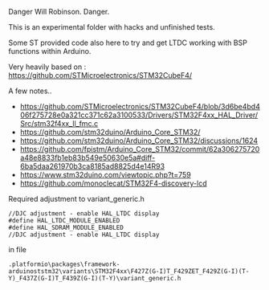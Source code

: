 Danger Will Robinson. Danger.

This is an experimental folder with hacks and unfinished tests.

Some ST provided code also here to try and get LTDC working with BSP functions within Arduino.

Very heavily based on : https://github.com/STMicroelectronics/STM32CubeF4/

A few notes..

* https://github.com/STMicroelectronics/STM32CubeF4/blob/3d6be4bd406f275728e0a321cc371c62a3100533/Drivers/STM32F4xx_HAL_Driver/Src/stm32f4xx_ll_fmc.c
* https://github.com/stm32duino/Arduino_Core_STM32/
* https://github.com/stm32duino/Arduino_Core_STM32/discussions/1624
* https://github.com/fpistm/Arduino_Core_STM32/commit/62a306275720a48e8833fb1eb83b549e50630e5a#diff-6ba5daa261970b3ca8185ad8825d4e14R93
* https://www.stm32duino.com/viewtopic.php?t=759
* https://github.com/monoclecat/STM32F4-discovery-lcd

Required adjustment to variant_generic.h

    //DJC adjustment - enable HAL_LTDC display
    #define HAL_LTDC_MODULE_ENABLED
    #define HAL_SDRAM_MODULE_ENABLED
    //DJC adjustment - enable HAL_LTDC display

in file
    
    .platformio\packages\framework-arduinoststm32\variants\STM32F4xx\F427Z(G-I)T_F429ZET_F429Z(G-I)(T-Y)_F437Z(G-I)T_F439Z(G-I)(T-Y)\variant_generic.h
